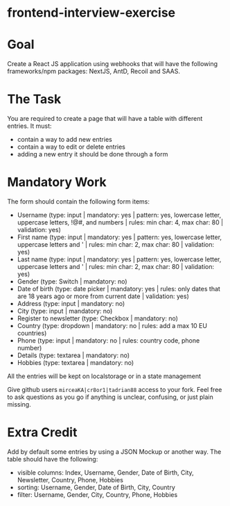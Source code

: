 # frontend-interview-exercise


# Goal

Create a React JS application using webhooks that will have the following frameworks/npm packages: NextJS, AntD, Recoil and SAAS.

# The Task

You are required to create a page that will have a table with different entries. It must:

* contain a way to add new entries
* contain a way to edit or delete entries
* adding a new entry it should be done through a form


# Mandatory Work

The form should contain the following form items:

* Username (type: input | mandatory: yes | pattern: yes, lowercase letter, uppercase letters, !@#, and numbers | rules: min char: 4, max char: 80 | validation: yes)
* First name (type: input | mandatory: yes | pattern: yes, lowercase letter, uppercase letters and ' | rules: min char: 2, max char: 80 | validation: yes)
* Last name (type: input | mandatory: yes | pattern: yes, lowercase letter, uppercase letters and ' | rules: min char: 2, max char: 80 | validation: yes)
* Gender (type: Switch | mandatory: no)
* Date of birth (type: date picker | mandatory: yes | rules: only dates that are 18 years ago or more from current date | validation: yes)
* Address (type: input | mandatory: no)
* City (type: input | mandatory: no)
* Register to newsletter (type: Checkbox | mandatory: no)
* Country (type: dropdown | mandatory: no | rules: add a max 10 EU countries)
* Phone (type: input | mandatory: no | rules: country code, phone number)
* Details (type: textarea | mandatory: no)
* Hobbies (type: textarea | mandatory: no)

All the entries will be kept on localstorage or in a state management

Give github users `mirceaKA|cr8or1|tadrian88` access to your fork.
Feel free to ask questions as you go if anything is unclear, confusing, or just plain missing.

# Extra Credit

Add by default some entries by using a JSON Mockup or another way.
The table should have the following:
 * visible columns: Index, Username, Gender, Date of Birth, City, Newsletter, Country, Phone, Hobbies
 * sorting: Username, Gender, Date of Birth, City, Country
 * filter: Username, Gender, City, Country, Phone, Hobbies

